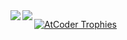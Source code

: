 <a href="https://github.com/anuraghazra/github-readme-stats">
  <img align="left" src="https://github-readme-stats.vercel.app/api?username=7csc&count_private=true&show_icons=true&theme=tokyonight" />
</a>
<a href="https://github.com/anuraghazra/github-readme-stats">
  <img align="left" src="https://github-readme-stats.vercel.app/api/top-langs/?username=7csc"/>
</a>
  
[![AtCoder Trophies](https://atcoder-trophies.vercel.app/api/v1/atcoder?username=c7csc&theme=monokai)](https://github.com/KATO-Hiro/AtCoderTrophies)
